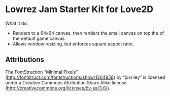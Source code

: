 # Lowrez Jam Starter Kit for Love2D

What it do:
- Renders to a 64x64 canvas, then renders the small canvas on top the of the default game canvas.
- Allows window resizing, but enforces square aspect ratio.


## Attributions

The FontStruction “Minimal Pixels” (http://fontstruct.com/fontstructions/show/1264958) by “josriley” is licensed under a Creative Commons Attribution Share Alike license (http://creativecommons.org/licenses/by-sa/3.0/).
